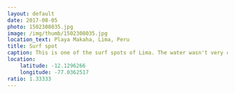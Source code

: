 ```yaml
---
layout: default
date: 2017-08-05
photo: 1502308035.jpg
image: /img/thumb/1502308035.jpg
location_text: Playa Makaha, Lima, Peru
title: Surf spot
caption: This is one of the surf spots of Lima. The water wasn't very cold and the waves quite nice. It was very interesting for me to surf iin a capital city; first time ever =D
location:
    latitude: -12.1296266
    longitude: -77.0362517
ratio: 1.33333
---
```

